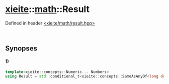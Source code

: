 # [xieite](../../xieite.md)\:\:[math](../../math.md)\:\:Result
Defined in header [<xieite/math/result.hpp>](../../../include/xieite/math/result.hpp)

&nbsp;

## Synopses
#### 1)
```cpp
template<xieite::concepts::Numeric... Numbers>
using Result = std::conditional_t<xieite::concepts::SameAsAnyOf<long double, Numbers...>, long double, std::conditional_t<xieite::concepts::SameAsAllOf<float, Numbers...>, float, double>>;
```
